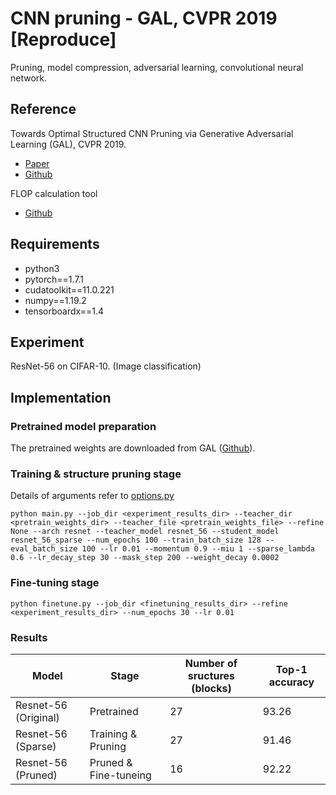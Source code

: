 # CNN pruning - GAL, CVPR 2019 [Reproduce] 
Pruning, model compression, adversarial learning, convolutional neural network.

## Reference

Towards Optimal Structured CNN Pruning via Generative Adversarial Learning (GAL), CVPR 2019.
* [Paper](https://arxiv.org/abs/1903.09291)
* [Github](https://github.com/ShaohuiLin/GAL) 

FLOP calculation tool
* [Github](https://github.com/sovrasov/flops-counter.pytorch) 

## Requirements

* python3
* pytorch==1.7.1
* cudatoolkit==11.0.221 
* numpy==1.19.2
* tensorboardx==1.4

## Experiment
ResNet-56 on CIFAR-10. (Image classification)


## Implementation

### Pretrained model preparation

The pretrained weights are downloaded from GAL ([Github](https://github.com/ShaohuiLin/GAL)).


### Training & structure pruning stage

Details of arguments refer to [options.py](./utils/options.py)

```shell
python main.py --job_dir <experiment_results_dir> --teacher_dir <pretrain_weights_dir> --teacher_file <pretrain_weights_file> --refine None --arch resnet --teacher_model resnet_56 --student_model resnet_56_sparse --num_epochs 100 --train_batch_size 128 --eval_batch_size 100 --lr 0.01 --momentum 0.9 --miu 1 --sparse_lambda 0.6 --lr_decay_step 30 --mask_step 200 --weight_decay 0.0002
```

### Fine-tuning stage

```shell
python finetune.py --job_dir <finetuning_results_dir> --refine <experiment_results_dir> --num_epochs 30 --lr 0.01
```

### Results

Model                | Stage               | Number of sructures (blocks)   | Top-1 accuracy
---                  |---                  |---                             |---          
Resnet-56 (Original) |Pretrained           | 27                             | 93.26  
Resnet-56 (Sparse)   |Training & Pruning   | 27                             | 91.46       
Resnet-56 (Pruned)   |Pruned & Fine-tuneing| 16                             | 92.22       

